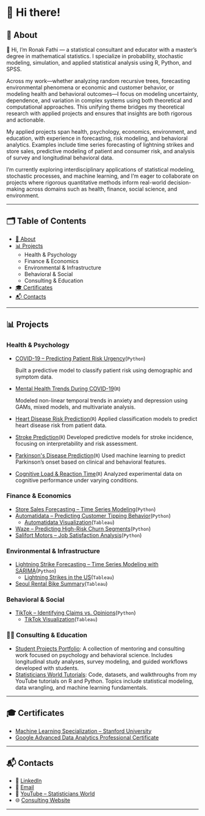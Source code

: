 # 👋 Hi there!

## 📌 About

👋 Hi, I’m Ronak Fathi — a statistical consultant and educator with a master’s degree in mathematical statistics. I specialize in probability, stochastic modeling, simulation, and applied statistical analysis using R, Python, and SPSS.

Across my work—whether analyzing random recursive trees, forecasting environmental phenomena or economic and customer behavior, or modeling health and behavioral outcomes—I focus on modeling uncertainty, dependence, and variation in complex systems using both theoretical and computational approaches. This unifying theme bridges my theoretical research with applied projects and ensures that insights are both rigorous and actionable.

My applied projects span health, psychology, economics, environment, and education, with experience in forecasting, risk modeling, and behavioral analytics. Examples include time series forecasting of lightning strikes and store sales, predictive modeling of patient and consumer risk, and analysis of survey and longitudinal behavioral data.

I’m currently exploring interdisciplinary applications of statistical modeling, stochastic processes, and machine learning, and I’m eager to collaborate on projects where rigorous quantitative methods inform real-world decision-making across domains such as health, finance, social science, and environment.

---

## 🗂 Table of Contents

- [📌 About](#about)
- [📊 Projects](#projects)
  - Health & Psychology
  - Finance & Economics
  - Environmental & Infrastructure
  - Behavioral & Social
  - Consulting & Education
- [🎓 Certificates](#certificates)
- [📬 Contacts](#contacts)

---

## 📊 Projects

### Health & Psychology
- [COVID-19 – Predicting Patient Risk Urgency](https://github.com/RoniF-pixel/Projects/tree/main/Covid-19)(`Python`)
  
  Built a predictive model to classify patient risk using demographic and symptom data.
- [Mental Health Trends During COVID-19](https://github.com/RoniF-pixel/R-projects/tree/main/Covid)(`R`)

  Modeled non-linear temporal trends in anxiety and depression using GAMs, mixed models, and multivariate analysis.
- [Heart Disease Risk Prediction](https://github.com/RoniF-pixel/R-projects/tree/main/Heart%20Rate)(`R`)
  Applied classification models to predict heart disease risk from patient data.
- [Stroke Prediction](https://github.com/RoniF-pixel/R-projects/tree/main/Stroke%20Prediction)(`R`)
  Developed predictive models for stroke incidence, focusing on interpretability and risk assessment.
- [Parkinson's Disease Prediction](https://github.com/RoniF-pixel/R-projects/tree/main/Parkinson%20Disease)(`R`)
  Used machine learning to predict Parkinson’s onset based on clinical and behavioral features.
- [Cognitive Load & Reaction Time](https://github.com/RoniF-pixel/R-projects/tree/main/Cognitive%20Load%20%26%20Decision-Making%20Using%20Reaction%20Time%20Data)(`R`)
  Analyzed experimental data on cognitive performance under varying conditions.

### Finance & Economics
- [Store Sales Forecasting – Time Series Modeling](https://github.com/RoniF-pixel/Python-Projects/tree/main/Store%20Analysis)(`Python`)
- [Automatidata – Predicting Customer Tipping Behavior](https://github.com/RoniF-pixel/Projects/tree/main/Automatidata)(`Python`)
    - [Automatidata Visualization](https://public.tableau.com/app/profile/ronak.fathi/viz/Automatidataproject_17092831021750/Sheet2)(`Tableau`)
- [Waze – Predicting High-Risk Churn Segments](https://github.com/RoniF-pixel/Projects/tree/main/Waze)(`Python`)
- [Salifort Motors – Job Satisfaction Analysis](https://github.com/RoniF-pixel/Projects/tree/main/Salifort%20Motors)(`Python`)

### Environmental & Infrastructure
- [Lightning Strike Forecasting – Time Series Modeling with SARIMA](https://github.com/RoniF-pixel/Python-Projects/tree/main/Strikes-Analysis)(`Python`)
    - [Lightning Strikes in the US](https://public.tableau.com/app/profile/ronak.fathi/viz/nos-2009-2018/Dashboard4)(`Tableau`)
- [Seoul Rental Bike Summary](https://public.tableau.com/app/profile/ronak.fathi/viz/seoul-rental-bikes/Dashboard1)(`Tableau`)

### Behavioral & Social
- [TikTok – Identifying Claims vs. Opinions](https://github.com/RoniF-pixel/Projects/tree/main/TikTok)(`Python`)
    - [TikTok Visualization](https://public.tableau.com/app/profile/ronak.fathi/viz/TikTokProject_17092911172030/Story1)(`Tableau`)

### 👩‍💼 Consulting & Education
- [Student Projects Portfolio](https://github.com/RoniF-pixel/Student-Projects-Portfolio): A collection of mentoring and consulting work focused on psychology and behavioral science. Includes longitudinal study analyses, survey modeling, and guided workflows developed with students.
- [Statisticians World Tutorials](https://github.com/RoniF-pixel/Statisticians-World-Tutorials): Code, datasets, and walkthroughs from my YouTube tutorials on R and Python. Topics include statistical modeling, data wrangling, and machine learning fundamentals.

---

## 🎓 Certificates

- [Machine Learning Specialization – Stanford University](https://coursera.org/share/55be9360748683122474a7118bd764f2)
- [Google Advanced Data Analytics Professional Certificate](https://www.credly.com/badges/53b0562d-9aab-4204-8b5d-f520890b456a/linked_in?t=scnypb)

---

## 📬 Contacts

- 🔗 [LinkedIn](https://www.linkedin.com/in/ronak-fathi/)
- 📧 [Email](mailto:ronakfstat@gmail.com)
- 🎥 [YouTube – Statisticians World](https://www.youtube.com/@statisticiansworld8912)
- 🌐 [Consulting Website](https://sites.google.com/view/statistical-consulting-service/home)

---
